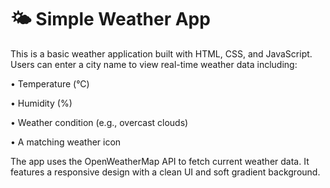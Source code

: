 # 🌤️ Simple Weather App

This is a basic weather application built with HTML, CSS, and JavaScript. Users can enter a city name to view real-time weather data including:

• Temperature (°C)

• Humidity (%)

• Weather condition (e.g., overcast clouds)

• A matching weather icon

The app uses the OpenWeatherMap API to fetch current weather data. It features a responsive design with a clean UI and soft gradient background.
